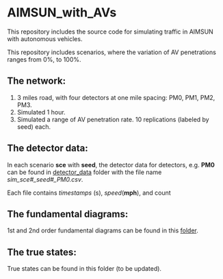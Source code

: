 # AIMSUN_with_AVs
This repository includes the source code for simulating traffic in AIMSUN with autonomous vehicles.

This repository includes scenarios, where the variation of AV penetrations ranges from 0%, to 100%.

## The network:
1. 3 miles road, with four detectors at one mile spacing: PM0, PM1, PM2, PM3.
2. Simulated 1 hour.
3. Simulated a range of AV penetration rate. 10 replications (labeled by seed) each.


## The detector data:
In each scenario **sce** with **seed**, the detector data for detectors, e.g. **PM0** can be found in [detector\_data](https://github.com/Lab-Work/AIMSUN_with_AVs/tree/master/Simulation/detector\_data) folder with the file name *sim_sce#_seed#_PM0.csv*. 

Each file contains *timestamps* (s), *speed*(**mph**), and count

## The fundamental diagrams:
1st and 2nd order fundamental diagrams can be found in this [folder](https://github.com/Lab-Work/AIMSUN_with_AVs/tree/master/FD_calibration/calibrated_FDs).

## The true states:
True states can be found in this folder (to be updated).


